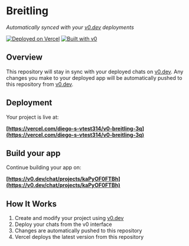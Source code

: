# Breitling

*Automatically synced with your [v0.dev](https://v0.dev) deployments*

[![Deployed on Vercel](https://img.shields.io/badge/Deployed%20on-Vercel-black?style=for-the-badge&logo=vercel)](https://vercel.com/diego-s-vtest314/v0-breitling-3q)
[![Built with v0](https://img.shields.io/badge/Built%20with-v0.dev-black?style=for-the-badge)](https://v0.dev/chat/projects/kaPyOF0FTBh)

## Overview

This repository will stay in sync with your deployed chats on [v0.dev](https://v0.dev).
Any changes you make to your deployed app will be automatically pushed to this repository from [v0.dev](https://v0.dev).

## Deployment

Your project is live at:

**[https://vercel.com/diego-s-vtest314/v0-breitling-3q](https://vercel.com/diego-s-vtest314/v0-breitling-3q)**

## Build your app

Continue building your app on:

**[https://v0.dev/chat/projects/kaPyOF0FTBh](https://v0.dev/chat/projects/kaPyOF0FTBh)**

## How It Works

1. Create and modify your project using [v0.dev](https://v0.dev)
2. Deploy your chats from the v0 interface
3. Changes are automatically pushed to this repository
4. Vercel deploys the latest version from this repository